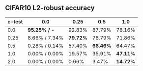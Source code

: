 ## CIFAR10 L2-robust accuracy                                                                  

| ε-test       | 0.0            | 0.25            | 0.5                 | 1.0                 |
|--------------|----------------|-----------------|---------------------|---------------------|
| 0.0          | **95.25% / -** | 92.83%          | 87.79%              | 78.16%     |
| 0.25         |  8.66% / 7.34% | **79.72%**          | 78.79%              | 71.86%     |
| 0.5          |  0.28% / 0.14% | 57.40%          | **66.46%**              | 64.47%     |
| 1.0          |  0.00% / 0.00% | 19.57%          | 35.91%              | **47.11%**     |
| 2.0          |  0.00% / 0.00% |  0.66%          |  3.47%              | **14.72%**     |

